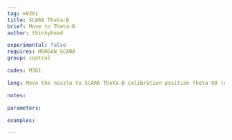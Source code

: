 ```yaml
---
tag: m0361
title: SCARA Theta-B
brief: Move to Theta-B
author: thinkyhead

experimental: false
requires: MORGAN_SCARA
group: control

codes: M361

long: Move the nozzle to SCARA Theta-B calibration position Theta 90 (A90 B130) for calibration of "90 degrees steps-per-degree."

notes:

parameters:

examples:

---
```


